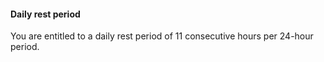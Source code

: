 ####  Daily rest period

You are entitled to a daily rest period of 11 consecutive hours per 24-hour
period.
